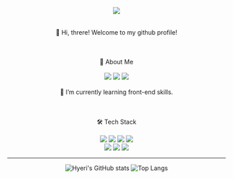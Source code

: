 <div align="center">
<img src="https://capsule-render.vercel.app/api?type=soft&color=A2BBD1&height=200&section=header&text=welcome&desc=hyeri's%20github&animation=blink&fontColor=FFFFFF&fontAlign=75&descAlign=89&descAlignY=70&fontSize=90" /><br><br><br>
 👋 Hi, threre! Welcome to my github profile!
 <br/> <br/> <br/> <br/>
💬 About Me  <br/> <br/>
<a href="mailto:woohyeri0525@gmail.com"><img src="https://img.shields.io/badge/Gmail-D14836?style=for-the-badge&logo=Gmail&logoColor=white"/></a>
<a href="https://velog.io/@woohyeri0525"><img src="https://img.shields.io/badge/Velog-20C997?style=for-the-badge&logo=Velog&logoColor=white"/></a>
  <a href="https://github.com/hyeri-woo"><img src="https://img.shields.io/badge/GitHub-181717?style=for-the-badge&logo=github&logoColor=white"/></a>
 <br/> <br/> 🌱 I’m currently learning front-end skills.
 <br/> <br/> <br/> <br/>
🛠 Tech Stack <br/> <br/>
<img src="https://img.shields.io/badge/HTML5-E34F26?style=for-the-badge&logo=HTML5&logoColor=white"/>
<img src="https://img.shields.io/badge/CSS3-1572B6?style=for-the-badge&logo=CSS3&logoColor=white"/>
<img src="https://img.shields.io/badge/JavaScript-F7DF1E?style=for-the-badge&logo=JavaScript&logoColor=white"/>
<img src="https://img.shields.io/badge/React-61DAFB?style=for-the-badge&logo=React&logoColor=white"/>
 <br/>
<img src="https://img.shields.io/badge/Figma-F24E1E?style=for-the-badge&logo=Figma&logoColor=white"/>
<img src="https://img.shields.io/badge/GitHub-181717?style=for-the-badge&logo=github&logoColor=white"/>
<img src="https://img.shields.io/badge/VSCode-007ACC?style=for-the-badge&logo=VisualStudioCode&logoColor=white"/>

---

![Hyeri's GitHub stats](https://github-readme-stats.vercel.app/api?username=hyeri-woo&theme=nord&line_height=20)
![Top Langs](https://github-readme-stats.vercel.app/api/top-langs/?username=hyeri-woo&layout=compact&theme=nord)
</div>

<!--
**hyeri-woo/hyeri-woo** is a ✨ _special_ ✨ repository because its `README.md` (this file) appears on your GitHub profile.

Here are some ideas to get you started:

- 🔭 I’m currently working on ...
- 🌱 I’m currently learning ...
- 👯 I’m looking to collaborate on ...
- 🤔 I’m looking for help with ...
- 💬 Ask me about ...
- 📫 How to reach me: ...
- 😄 Pronouns: ...
- ⚡ Fun fact: ...
-->

